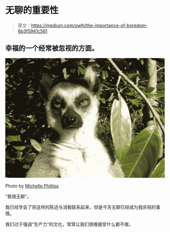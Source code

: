 # 无聊的重要性

> 原文：<https://medium.com/swlh/the-importance-of-boredom-6b3f5941c561>

## 幸福的一个经常被忽视的方面。

![](img/63c474cb73deb52fa23a4718b4505dce.png)

Photo by [Michelle Phillips](https://unsplash.com/@robotmoth?utm_source=unsplash&utm_medium=referral&utm_content=creditCopyText)

“我很无聊”。

我已经学会了将这样的陈述与消极联系起来，但是今天无聊已经成为我庆祝的事情。

我们过于强调“生产力”的文化，常常让我们很难接受什么都不做。